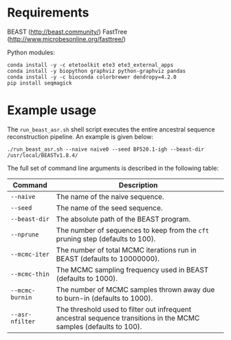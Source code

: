 # Requirements

BEAST (http://beast.community/)
FastTree (http://www.microbesonline.org/fasttree/)

Python modules:

    conda install -y -c etetoolkit ete3 ete3_external_apps
    conda install -y biopython graphviz python-graphviz pandas
    conda install -y -c bioconda colorbrewer dendropy=4.2.0
    pip install seqmagick


# Example usage

The `run_beast_asr.sh` shell script executes the entire ancestral sequence reconstruction pipeline.  An example is given below:

    ./run_beast_asr.sh --naive naive0 --seed BF520.1-igh --beast-dir /usr/local/BEASTv1.8.4/

The full set of command line arguments is described in the following table:

| Command | Description |
| ---     | ---         |
| `--naive` | The name of the naive sequence. |
| `--seed` | The name of the seed sequence. |
| `--beast-dir` | The absolute path of the BEAST program. |
| `--nprune` | The number of sequences to keep from the `cft` pruning step (defaults to 100). |
| `--mcmc-iter` | The number of total MCMC iterations run in BEAST (defaults to 10000000). |
| `--mcmc-thin` | The MCMC sampling frequency used in BEAST (defaults to 1000). |
| `--mcmc-burnin` | The number of MCMC samples thrown away due to burn-in (defaults to 1000). |
| `--asr-nfilter` | The threshold used to filter out infrequent ancestral sequence transitions in the MCMC samples (defaults to 100). |

